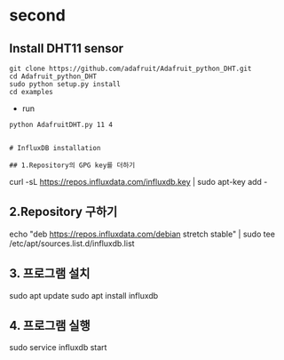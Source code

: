 # second

## Install DHT11 sensor
```
git clone https://github.com/adafruit/Adafruit_python_DHT.git
cd Adafruit_python_DHT
sudo python setup.py install
cd examples
```

- run
```
python AdafruitDHT.py 11 4


# InfluxDB installation

## 1.Repository의 GPG key를 더하기
```
curl -sL https://repos.influxdata.com/influxdb.key | sudo apt-key add -

## 2.Repository 구하기
echo "deb https://repos.influxdata.com/debian stretch stable" | sudo tee /etc/apt/sources.list.d/influxdb.list 

## 3. 프로그램 설치
sudo apt update
sudo apt install influxdb

## 4. 프로그램 실행
sudo service influxdb start

